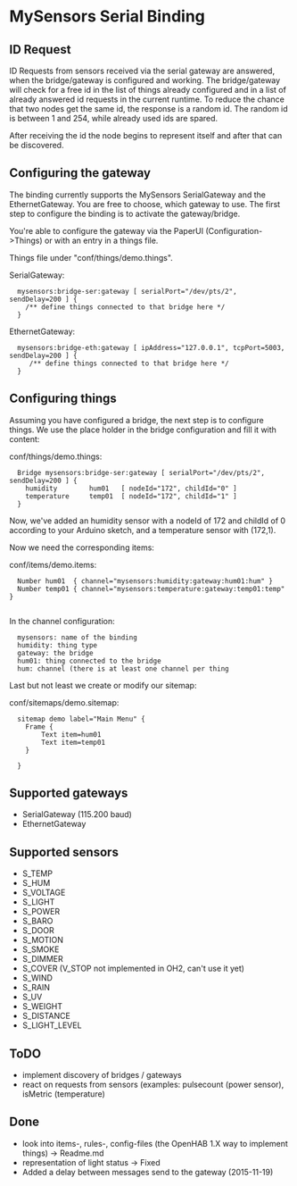 # MySensors Serial Binding

## ID Request

ID Requests from sensors received via the serial gateway are answered, when the bridge/gateway is configured and working. The bridge/gateway will check for a free id in the list of things already configured and in a list of already answered id requests in the current runtime. To reduce the chance that two nodes get the same id, the response is a random id. The random id is between 1 and 254, while already used ids are spared. 

After receiving the id the node begins to represent itself and after that can be discovered.

## Configuring the gateway

The binding currently supports the MySensors SerialGateway and the EthernetGateway. You are free to choose, which gateway to use. The first step to configure the binding is to activate the gateway/bridge. 

You're able to configure the gateway via the PaperUI (Configuration->Things) or with an entry in a things file.

Things file under "conf/things/demo.things".

SerialGateway:

```
  mysensors:bridge-ser:gateway [ serialPort="/dev/pts/2", sendDelay=200 ] {
    /** define things connected to that bridge here */
  }
```
  
EthernetGateway:

```
  mysensors:bridge-eth:gateway [ ipAddress="127.0.0.1", tcpPort=5003, sendDelay=200 ] {
     /** define things connected to that bridge here */
  }
```
  
  
## Configuring things

Assuming you have configured a bridge, the next step is to configure things. We use the place holder in the bridge configuration and fill it with content:

conf/things/demo.things:

```
  Bridge mysensors:bridge-ser:gateway [ serialPort="/dev/pts/2", sendDelay=200 ] {
	humidity 		hum01 	[ nodeId="172", childId="0" ]
	temperature		temp01 	[ nodeId="172", childId="1" ]
  }
```
  
Now, we've added an humidity sensor with a nodeId of 172 and childId of 0 according to your Arduino sketch, and a temperature sensor with (172,1).

Now we need the corresponding items:

conf/items/demo.items:

```  
  Number hum01 	{ channel="mysensors:humidity:gateway:hum01:hum" }
  Number temp01	{ channel="mysensors:temperature:gateway:temp01:temp" }
  
```

In the channel configuration:

```
  mysensors: name of the binding
  humidity: thing type
  gateway: the bridge
  hum01: thing connected to the bridge
  hum: channel (there is at least one channel per thing
```
  
Last but not least we create or modify our sitemap:

conf/sitemaps/demo.sitemap:

```
  sitemap demo label="Main Menu" { 
	Frame { 
		Text item=hum01
		Text item=temp01 
	} 
	
  }
```

## Supported gateways

- SerialGateway (115.200 baud)
- EthernetGateway

## Supported sensors

- S_TEMP
- S_HUM
- S_VOLTAGE
- S_LIGHT
- S_POWER
- S_BARO
- S_DOOR
- S_MOTION
- S_SMOKE
- S_DIMMER
- S_COVER (V_STOP not implemented in OH2, can't use it yet)
- S_WIND
- S_RAIN
- S_UV
- S_WEIGHT
- S_DISTANCE
- S_LIGHT_LEVEL


## ToDO

- implement discovery of bridges / gateways
- react on requests from sensors (examples: pulsecount (power sensor), isMetric (temperature)

## Done

- look into items-, rules-, config-files (the OpenHAB 1.X way to implement things) -> Readme.md
- representation of light status -> Fixed
- Added a delay between messages send to the gateway (2015-11-19)
